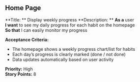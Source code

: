 ## Home Page
**Title: ** Display weekly progress
**Description: ** **As a** user  
**I want** to see my daily progress for each habit on the homepage  
**So that** I can easily monitor my progress  

**Acceptance Criteria:**
- The homepage shows a weekly progress chart/list for habits  
- Each day’s progress is clearly marked (done / not done)  
- Data updates automatically based on user activity  

**Priority:** High  
**Story Points:** 8 
